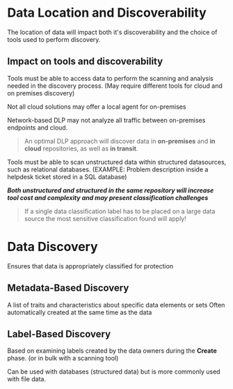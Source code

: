 # Data Location and Discoverability

The location of data will impact both it's discoverability and the choice of tools used to perform discovery. 

## Impact on tools and discoverability

Tools must be able to access data to perform the scanning and analysis needed in the discovery process. (May require different tools for cloud and on premises discovery)

Not all cloud solutions may offer a local agent for on-premises

Network-based DLP may not analyze all traffic between on-premises endpoints and cloud. 

> An optimal DLP approach will discover data in **on-premises** and **in cloud** repositories, as well as **in transit**.

Tools must be able to scan unstructured data within structured datasources, such as relational databases.
(EXAMPLE: Problem description inside a helpdesk ticket stored in a SQL database) 

***Both unstructured and structured in the same repository will increase tool cost and complexity and may present classification challenges***

> If a single data classification label has to be placed on a large data source the most sensitive classification found will apply!

# Data Discovery

Ensures that data is appropriately classified for protection

## Metadata-Based Discovery

A list of traits and characteristics about specific data elements or sets
Often automatically created at the same time as the data

## Label-Based Discovery

Based on examining labels created by the data owners during the **Create** phase. (or in bulk with a scanning tool)

Can be used with databases (structured data) but is more commonly used with file data.